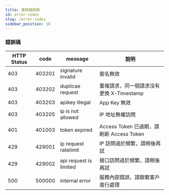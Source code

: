 ```yaml
---
title: 通用錯誤碼
id: error-codes
slug: /error-codes
sidebar_position: 10
---
```


### 錯誤碼

| HTTP Status | code   | message                | 說明                                     |
|-------------|--------|------------------------|------------------------------------------|
| 403         | 403201 | signature invalid      | 簽名無效                                 |
| 403         | 403202 | duplicae request       | 重複請求，同一個請求沒有更換 X-Timestamp |
| 403         | 403203 | apikey illegal         | App Key 無效                             |
| 403         | 403205 | ip is not allowed      | IP 地址無權訪問                          |
| 401         | 401003 | token expired          | Access Token 已過期，請刷新 Access Token |
| 429         | 429001 | ip request ratelimit   | IP 訪問過於頻繁，請稍後再試              |
| 429         | 429002 | api request is limited | 接口訪問過於頻繁，請稍後再試             |
| 500         | 500000 | internal error         | 服務內部錯誤，請聯繫客戶進行處理         |
